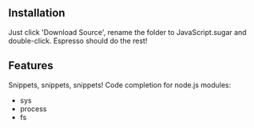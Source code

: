 Installation
------------

Just click 'Download Source', rename the folder to JavaScript.sugar and double-click.
Espresso should do the rest!

Features
--------

Snippets, snippets, snippets!
Code completion for node.js modules:
  - sys
  - process
  - fs
